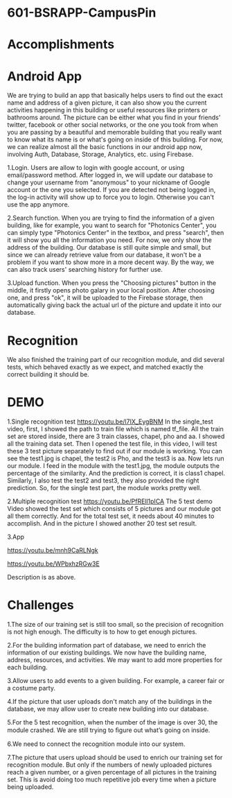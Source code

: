 # 601-BSRAPP-CampusPin
# Accomplishments
# Android App

We are trying to build an app that basically helps users to find out the exact name and address of a given picture, it can also show you the current activities happening in this building or useful resources like printers or bathrooms around. 
The picture can be either what you find in your friends' twitter, facebook or other social networks, or the one you took from when you are passing by a beautiful and memorable building that you really want to know what its name is or what's going on inside of this building.
For now, we can realize almost all the basic functions in our android app now, involving Auth, Database, Storage, Analytics, etc. using Firebase.

1.Login. Users are allow to login with google account, or using email/password method. After logged in, we will update our database to change your username from "anonymous" to your nickname of Google account or the one you selected. If you are detected not being logged in, the log-in activity will show up to force you to login. Otherwise you can't use the app anymore.

2.Search function. When you are trying to find the information of a given building, like for example, you want to search for "Photonics Center", you can simply type "Photonics Center" in the textbox, and press "search", then it will show you all the information you need. For now, we only show the address of the building. Our database is still quite simple and small, but since we can already retrieve value from our database, it won't be a problem if you want to show more in a more decent way. By the way, we can also track users' searching history for further use.

3.Upload function. When you press the "Choosing pictures" button in the middle, it firstly opens photo galary in your local position. After choosing one, and press "ok", it will be uploaded to the Firebase storage, then automatically giving back the actual url of the picture and update it into our database.  

# Recognition

We also finished the training part of our recognition module, and did several tests, which behaved exactly as we expect, and matched exactly the correct building it should be. 

# DEMO

1.Single recognition test
https://youtu.be/l7IX_EygBNM
In the single_test video, first, I showed the path to train file which is named tf_file. 
All the train set are stored inside, there are 3 train classes, chapel, pho and aa. I showed all the training data set. 
Then I opened the test file, in this video, I will test these 3 test picture separately to find out if our module is working. You can see the test1.jpg is chapel, the test2 is Pho, and the test3 is aa. 
Now lets run our module. 
I feed in the module with the test1.jpg, the module outputs the percentage of the similarity. And the prediction is correct, it is class1 chapel. 
Similarly, I also test the test2 and test3, they also provided the right prediction. So, for the single test part, the module works pretty well.

2.Multiple recognition test
https://youtu.be/PfREll1pICA
The 5 test demo Video showed the test set which consists of 5 pictures and our module got all them correctly.
And for the total test set, it needs about 40 minutes to accomplish. And in the picture I showed another 20 test set result.

3.App

https://youtu.be/mnh9CaRLNgk

https://youtu.be/WPbxhzRGw3E

Description is as above.


# Challenges

1.The size of our training set is still too small, so the precision of recognition is not high enough. The difficulty is to how to get enough pictures.

2.For the building information part of database, we need to enrich the information of our existing buildings. We now have the building name, address, resources, and activities. We may want to add more properties for each building.

3.Allow users to add events to a given building. For example, a career fair or a costume party.

4.If the picture that user uploads don't match any of the buildings in the database, we may allow user to create new building into our database.

5.For the 5 test recognition, when the number of the image is over 30, the module crashed. We are still trying to ﬁgure out what’s going on inside.

6.We need to connect the recognition module into our system.

7.The picture that users upload should be used to enrich our training set for recognition module. But only if the numbers of newly uploaded pictures reach a given number, or a given percentage of all pictures in the training set. This is avoid doing too much repetitive job every time when a picture being uploaded.

